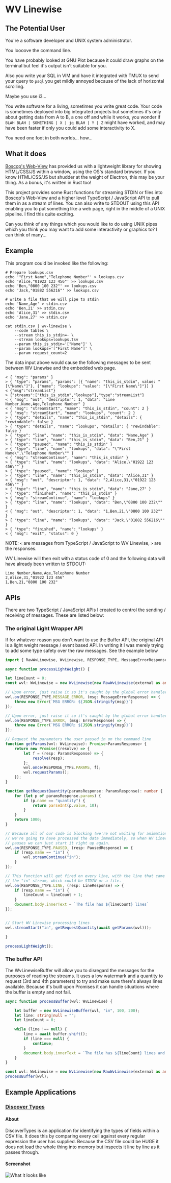 # WV Linewise

## The Potential User

You're a software developer and UNIX system administrator.

You loooove the command line.

You have probably looked at GNU Plot because it could draw graphs on the terminal but feel it's output isn't suitable for you.

Also you write your SQL in VIM and have it integrated with TMUX to send your query to `psql` you get mildly annoyed because of the lack of horizontal scrolling.

Maybe you use i3...

You write software for a living, sometimes you write great code. Your code is sometimes deployed into big integrated projects but sometimes it's only about getting data from A to B, a one off and while it works, you wonder if `BLAH BLAH | SOMETHING | X | jq BLAH | Y | Z` might have worked, and may have been faster if only you could add some interactivity to X.

You need one foot in both worlds... how...

## What it does

[Boscop's Web-View](https://github.com/Boscop/web-view) has provided us with a lightweight library for showing HTML/CSS/JS within a window, using the OS's standard browser. If you know HTML/CSS/JS but shudder at the weight of Electron, this may be your thing. As a bonus, it's written in Rust too!

This project provides some Rust functions for streaming STDIN or files into Boscop's Web-View and a higher level TypeScript / JavaScript API to pull them in as a stream of lines. You can also write to STDOUT using this API enabling you to put something like a web page, right in the middle of a UNIX pipeline. I find this quite exciting.

Can you think of any things which you would like to do using UNIX pipes which you think you may want to add some interactivity or graphics to? I can think of many...

## Example

This program could be invoked like the following:


    # Prepare lookups.csv
    echo '"First Name","Telephone Number"' > lookups.csv
    echo 'Alice,"01922 123 456"' >> lookups.csv
    echo 'Ben,"0800 100 232"' >> lookups.csv
    echo 'Jack,"01882 556216"' >> lookups.csv

    # write a file that we will pipe to stdin
    echo 'Name,Age' > stdin.csv
    echo 'Ben,21' >> stdin.csv
    echo 'Alice,31' >> stdin.csv
    echo 'Jane,27' >> stdin.csv

    cat stdin.csv | wv-linewise \
        --code tables \
        --stream this_is_stdin=- \
        --stream lookups=lookups.tsv
        --param this_is_stdin='["Name"]' \
        --param lookups='["First Name"]' \
        --param request_count=2


The data input above would cause the following messages to be sent between WV Linewise and the embedded web page.

    < { "msg": "params" }
    > { "type": "params", "params": [{ "name": "this_is_stdin", value: "[\"Name\"]"}, {"name": "lookups": "value": "[\"First Name\"]"}] }
    < {"msg":"streamList"}
    > {"streams":["this_is_stdin","lookups"],"type":"streamList"}
    < { "msg": "out", "descriptor": 1, "data": "Line Number,Name,Age,Telephone Number" }
    < { "msg": "streamStart", "name": "this_is_stdin", "count": 2 }
    < { "msg": "streamStart", "name": "lookups", "count": 2 }
    > { "type": "details", "name": "this_is_stdin", "details": { "rewindable": false }
    > { "type": "details", "name": "lookups", "details": { "rewindable": false }
    > { "type": "line", "name": "this_is_stdin", "data": "Name,Age" }
    > { "type": "line", "name": "this_is_stdin", "data": "Ben,21" }
    > { "type": "paused", "name": "this_is_stdin" }
    > { "type": "line", "name": "lookups", "data": "\"First Name\",\"Telephone Number\"" }
    < { "msg": "streamContinue", "name": "this_is_stdin" }
    > { "type": "line", "name": "lookups", "data": "Alice,\"01922 123 456\"" }
    > { "type": "paused", "name": "lookups" }
    > { "type": "line", "name": "this_is_stdin", "data": "Alice,31" }
    < { "msg": "out", "descriptor": 1, "data": "2,Alice,31,\"01922 123 456\"" }
    > { "type": "line", "name": "this_is_stdin", "data": "Jane,27" }
    > { "type": "finished", "name": "this_is_stdin" }
    < { "msg": "streamContinue", "name": "lookups" }
    > { "type": "line", "name": "lookups", "data": "Ben,\"0800 100 232\"" }
    < { "msg": "out", "descriptor": 1, "data": "1,Ben,21,\"0800 100 232"" }
    > { "type": "line", "name": "lookups", "data": "Jack,\"01882 556216\"" }
    > { "type": "finished", "name": "lookups" }
    < { "msg": "exit", "status": 0 }

NOTE: `<` are messages from TypeScript / JavaScript to WV Linewise, `>` are the responses.

WV Linewise will then exit with a status code of 0 and the following data will have already been written to STDOUT:

    Line Number,Name,Age,Telephone Number
    2,Alice,31,"01922 123 456"
    1,Ben,21,"0800 100 232"


## APIs

There are two TypeScript / JavaScript APIs I created to control the sending / receiving of messages. These are listed below:

### The original Light Wrapper API

If for whatever reason you don't want to use the Buffer API, the original API is a light weight message / event based API. In writing it I was merely trying to add some type safety over the raw messages. See the example below

```typescript
import { RawWvLinewise, WvLinewise, RESPONSE_TYPE, MessageErrorResponse, ErrorResponse, ParamsResponse, LineResponse, PausedResponse } from "wv-linewise-js-lib";

async function processLightWeight() {

let lineCount = 0;
const wvl: WvLinewise = new WvLinewise(new RawWvLinewise(external as any));

// Upon error, just raise it so it's caught by the global error handler.
wvl.on(RESPONSE_TYPE.MESSAGE_ERROR, (msg: MessageErrorResponse) => {
    throw new Error(`MSG ERROR: ${JSON.stringify(msg)}`)
});

// Upon error, just raise it so it's caught by the global error handler.
wvl.on(RESPONSE_TYPE.ERROR, (msg: ErrorResponse) => {
    throw new Error(`MSG ERROR: ${JSON.stringify(msg)}`)
});

// Request the parameters the user passed in on the command line
function getParams(wvl: WvLinewise): Promise<ParamsResponse> {
    return new Promise((resolve) => {
        let f = (resp: ParamsResponse) => {
            resolve(resp);
        };
        wvl.once(RESPONSE_TYPE.PARAMS, f);
        wvl.requestParams();
    });
}

function getRequestQuantity(paramsResponse: ParamsResponse): number {
    for (let p of paramsResponse.params) {
        if (p.name == "quantity") {
            return parseInt(p.value, 10);
        }
    }
    return 1000;
}

// Because all of our code is blocking (we're not waiting for animations etc)
// we're going to have processed the data immediately, so when WV Linewise
// pauses we can just start it right up again.
wvl.on(RESPONSE_TYPE.PAUSED, (resp: PausedResponse) => {
    if (resp.name == "in") {
        wvl.streamContinue("in");
    }
});

// This function will get fired on every line, with the line that came from
// the "in" stream, which could be STDIN or a file.
wvl.on(RESPONSE_TYPE.LINE, (resp: LineResponse) => {
    if (resp.name == "in") {
        lineCount = lineCount + 1;
    }
    document.body.innerText = `The file has ${lineCount} lines`
});


// Start WV Linewise processing lines
wvl.streamStart("in", getRequestQuantity(await getParams(wvl)));

}

processLightWeight();
```

### The buffer API

The WvLinewiseBuffer will allow you to disregard the messages for the purposes of reading the streams. It uses a low watermark and a quantity to request (3rd and 4th parameters) to try and make sure there's always lines available. Because it's built upon Promises it can handle situations where the buffer is empty and not fail.

```typescript
async function processBuffer(wvl: WvLinewise) {

    let buffer = new WvLinewiseBuffer(wvl, "in", 100, 200);
    let line: string|null = "";
    let lineCount = 0;

    while (line !== null) {
        line = await buffer.shift();
        if (line === null) {
            continue;
        }
        document.body.innerText = `The file has ${lineCount} lines and the last line was ${line}`;
    }
}

const wvl: WvLinewise = new WvLinewise(new RawWvLinewise(external as any));
processBuffer(wvl);
```

## Example Applications

### [Discover Types](./examples/discover-types)

#### About
DiscoverTypes is an application for identifying the types of fields within a CSV file. It does this by comparing every cell against every regular expression the user has supplied. Because the CSV file could be HUGE it does not load the whole thing into memory but inspects it line by line as it passes through.

#### Screenshot

![What it looks like](./img/screenshot.png)


